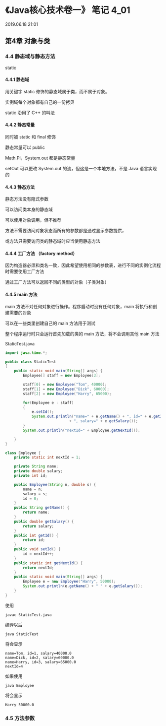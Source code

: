 

# 《Java核心技术卷一》 笔记 4_01

2019.06.18 21:01



## 第4章 对象与类

### 4.4 静态域与静态方法

static

#### 4.4.1 静态域

用关键字 static 修饰的静态域属于类，而不属于对象。

实例域每个对象都有自己的一份拷贝



static 沿用了 C++ 的叫法



#### 4.4.2 静态常量

同时被 static 和 final 修饰

静态常量可以 public



Math.PI，System.out 都是静态常量

setOut 可以更改 System.out 的流，但这是一个本地方法，不是 Java 语言实现的



#### 4.4.3 静态方法

静态方法没有隐式参数

可以访问类本身的静态域

可以使用对象调用，但不推荐



方法不需要访问对象状态而所有的参数都是通过显示参数提供，

或方法只需要访问类的静态域时应当使用静态方法



#### 4.4.4 工厂方法 （factory method）

因为构造器必须和类名一致，因此希望使用相同的参数表，进行不同的实例化流程时需要使用工厂方法

通过工厂方法可以返回不同的类型的对象（子类对象）



#### 4.4.5 main 方法

main 方法不对任何对象进行操作。程序启动时没有任何对象，main 将执行和创建需要的对象

可以在一些类里创建自己的 main 方法用于测试

整个程序运行时只会运行首先加载的类的 main 方法，将不会调用其他 main 方法



StaticTest.java

```java
import java.time.*;

public class StaticTest 
{
	public static void main(String[] args) {
		Employee[] staff = new Employee[3];

		staff[0] = new Employee("Tom", 40000); 
		staff[1] = new Employee("Dick", 60000);
		staff[2] = new Employee("Harry", 65000);

		for(Employee e : staff)
		{
			e.setId();
			System.out.println("name=" + e.getName() + ", id=" + e.getId()
				             + ", salary=" + e.getSalary());
		}
		System.out.println("nextId=" + Employee.getNextId());

	}
}

class Employee {
	private static int nextId = 1;

	private String name;
	private double salary;
	private int id;

	public Employee(String n, double s) {
		name = n;
		salary = s;
		id = 0;
	}
	public String getName() {
		return name;
	}
	public double getSalary() {
		return salary;
	}
	public int getId() {
		return id;
	}
	public void setId() {
		id = nextId++;
	}
	public static int getNextId() {
		return nextId;
	}
	public static void main(String[] args) {
		Employee e = new Employee("Harry", 50000);
		System.out.println(e.getName() + " " + e.getSalary());
	}
}
```

使用

```shell
javac StaticTest.java
```

编译以后

```shell
java StaticTest
```

将会显示

```text
name=Tom, id=1, salary=40000.0
name=Dick, id=2, salary=60000.0
name=Harry, id=3, salary=65000.0
nextId=4
```

如果使用

```shell
java Employee
```

将会显示

```text
Harry 50000.0
```



### 4.5 方法参数

